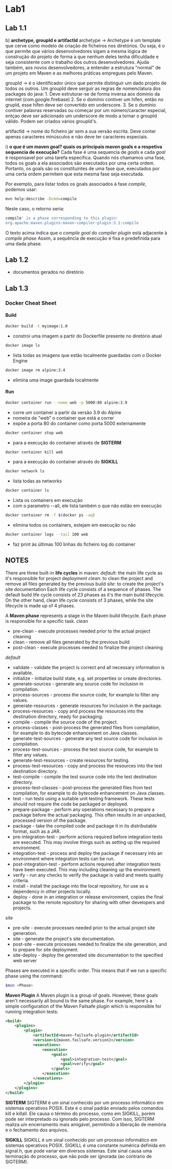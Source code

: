 # Lab1

## Lab 1.1

b) **archetype, groupId e artifactId** 
archetype -> Archetype é um template que cerve como modelo de criação de ficheiros nos diretórios. Ou seja, é o que permite que vários desenvolvedores sigam a mesma lógica de construção do projeto de forma a que nenhum deles tenha dificuldade e seja consistente com o trabalho dos outros desenvolvedores. Ajuda também, aos novos desenvolvedores, a entender a estrutura "normal" de um projeto em Maven e as melhores práticas empregues pelo Maven.

groupId -> é o identificador único que permite distinguir um dado projeto de todos os outros. Um groupId deve serguir as regras de nomenclatura dos packages do java:
    1.  Deve estruturar-se de forma inversa aos domínio da internet (com.google.firebase)
    2.  Se o domínio contiver um hífen, então no grupId, esse hífen deve ser convertido em underscore.
    3. Se o domínio contiver palavras reservadas ou começar por um número/caracter especial, entçao deve ser adicionado um underscore de modo a tornar o groupId válido.
Podem ser criados vários groupId's.

artifactId -> nome do ficheiro jar sem a sua versão escrita. Deve conter apenas caracteres minúsculos e não deve ter caracteres especiais.


i) **o que é um maven goal? quais os principais maven goals e a respetiva sequencia de execução?**
Cada fase é uma sequencia de *goals* e cada *goal* é responsavel por uma tarefa específica.
Quando nós chamamos uma fase, todos os goals a ela associados são executados por uma certa ordem.
Portanto, os goals são os constituintes de uma fase que, executados por uma certa ordem permitem que esta mesma fase seja executada.

Por exemplo, para listar todos os goals associados à fase *compile*, podemos usar:
```bash
mvn help:describe -Dcmd=compile
```
Neste caso, o retorno seria:
```bash
compile' is a phase corresponding to this plugin:
org.apache.maven.plugins:maven-compiler-plugin:3.1:compile
```
O texto acima indica que o *compile goal* do *compiler plugin* está adjacente à *compile phase*
Assim, a sequência de execução é fixa e predefinida para uma dada phase.


## Lab 1.2
* documentos gerados no diretório

## Lab 1.3
### Docker Cheat Sheet
#### Build
```bash
docker build -t myimage:1.0 
```
* constroi uma imagem a partir do Dockerfile presente no diretório atual

```bash
docker image ls
```
* lista todas as imagens que estão localmente guardadas com o Docker Engine

```bash
docker image rm alpine:3.4
```
* elimina uma image guardada localmente

#### Run
```bash
docker container run --name web -p 5000:80 alpine:3.9
```
* corre um container a partir da versão 3.9 do Alpine
* nomeira de "web" o container que está a correr
* expõe a porta 80 do container como porta 5000 externamente

```bash
docker container stop web
```
* para a execução do container através de **SIGTERM**

```bash
docker container kill web
```
* para a execução do container através do **SIGKILL**

```bash
docker network ls
```
* lista todas as networks

```bash
docker container ls
```
* Lista os containers em execução
* com o parametro --all, ele lista também o que não estão em execução

```bash
docker container rm -f $(docker ps -aq)
```
* elimina todos os containers, estejam em execução ou não

```bash
docker container logs --tail 100 web
```
* faz print às últimas 100 linhas do ficheiro log do container



## NOTES

There are three built-in **life cycles** in maven:
*default*: the main life cycle as it's responsible for project deployment
*clean*: to clean the project and remove all files generated by the previous build
*site*: to create the project's site documentation
Each life cycle consists of a sequence of phases. The default build life cycle consists of 23 phases as it's the main build lifecycle.
On the other hand, clean life cycle consists of 3 phases, while the site lifecycle is made up of 4 phases.

A **Maven phase** represents a stage in the Maven build lifecycle. Each phase is responsible for a specific task.
*clean*
* pre-clean - execute processes needed prior to the actual project cleaning
* clean - remove all files generated by the previous build
* post-clean - execute processes needed to finalize the project cleaning

*default*
* validate - validate the project is correct and all necessary information is available.
* initialize - initialize build state, e.g. set properties or create directories.
* generate-sources - generate any source code for inclusion in compilation.
* process-sources - process the source code, for example to filter any values.
* generate-resources - generate resources for inclusion in the package.
* process-resources - copy and process the resources into the destination directory, ready for packaging.
* compile - compile the source code of the project.
* process-classes - post-process the generated files from compilation, for example to do bytecode enhancement on Java classes.
* generate-test-sources - generate any test source code for inclusion in compilation.
* process-test-sources - process the test source code, for example to filter any values.
* generate-test-resources - create resources for testing.
* process-test-resources - copy and process the resources into the test destination directory.
* test-compile - compile the test source code into the test destination directory.
* process-test-classes - post-process the generated files from test compilation, for example to do bytecode enhancement on Java classes.
* test - run tests using a suitable unit testing framework. These tests should not require the code be packaged or deployed.
* prepare-package - perform any operations necessary to prepare a package before the actual packaging. This often results in an unpacked, processed version of the package.
* package - take the compiled code and package it in its distributable format, such as a JAR.
* pre-integration-test - perform actions required before integration tests are executed. This may involve things such as setting up the required environment.
* integration-test - process and deploy the package if necessary into an environment where integration tests can be run.
* post-integration-test - perform actions required after integration tests have been executed. This may including cleaning up the environment.
* verify - run any checks to verify the package is valid and meets quality criteria.
* install - install the package into the local repository, for use as a dependency in other projects locally.
* deploy - done in an integration or release environment, copies the final package to the remote repository for sharing with other developers and projects.

*site*
* pre-site - execute processes needed prior to the actual project site generation.
* site - generate the project's site documentation.
* post-site - execute processes needed to finalize the site generation, and to prepare for site deployment.
* site-deploy - deploy the generated site documentation to the specified web server

Phases are executed in a specific order. This means that if we run a specific phase using the command:
```bash
$mvn <Phase>
```

**Maven Plugin**
A Maven plugin is a group of goals. However, these goals aren't necessarily all bound to the same phase.
For example, here's a simple configuration of the Maven Failsafe plugin which is responsible for running integration tests:
```xml
<build>
    <plugins>
        <plugin>
            <artifactId>maven-failsafe-plugin</artifactId>
            <version>${maven.failsafe.version}</version>
            <executions>
                <execution>
                    <goals>
                        <goal>integration-test</goal>
                        <goal>verify</goal>
                    </goals>
                </execution>
            </executions>
        </plugin>
    </plugins>
</build>
```

**SIGTERM**
SIGTERM é um sinal conhecido por um processo informático em sistemas operativos POSIX. Este é o sinal padrão enviado pelos comandos kill e killall. Ele causa o término do processo, como em SIGKILL, porém pode ser interpretado ou ignorado pelo processo. Com isso, SIGTERM realiza um encerramento mais amigável, permitindo a liberação de memória e o fechamento dos arquivos.

**SIGKILL**
SIGKILL é um sinal conhecido por um processo informático em sistemas operativos POSIX. SIGKILL é uma constante numérica definida em signal.h, que pode variar em diversos sistemas. Este sinal causa uma terminação do processo, que não pode ser ignorada (ao contrario de SIGTERM).
